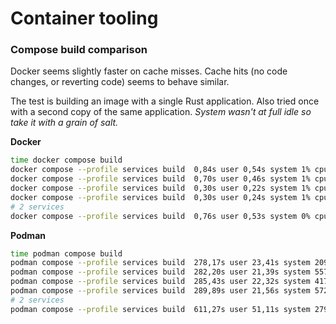 # Container tooling

### Compose build comparison

Docker seems slightly faster on cache misses. Cache hits (no code changes, or reverting code) seems to behave similar.

The test is building an image with a single Rust application. Also tried once with a second copy of the same application. _System wasn't at full idle so take it with a grain of salt._

**Docker**

```sh
time docker compose build
docker compose --profile services build  0,84s user 0,54s system 1% cpu 2:07,44 total
docker compose --profile services build  0,70s user 0,46s system 1% cpu 1:52,54 total
docker compose --profile services build  0,30s user 0,22s system 1% cpu 47,259 total
docker compose --profile services build  0,30s user 0,24s system 1% cpu 45,780 total
# 2 services
docker compose --profile services build  0,76s user 0,53s system 0% cpu 2:15,54 total
```

**Podman**

```sh
time podman compose build
podman compose --profile services build  278,17s user 23,41s system 209% cpu 2:23,76 total
podman compose --profile services build  282,20s user 21,39s system 557% cpu 54,496 total
podman compose --profile services build  285,43s user 22,32s system 417% cpu 1:13,66 total
podman compose --profile services build  289,89s user 21,56s system 572% cpu 54,371 total
# 2 services
podman compose --profile services build  611,27s user 51,11s system 279% cpu 3:56,58 total
```
